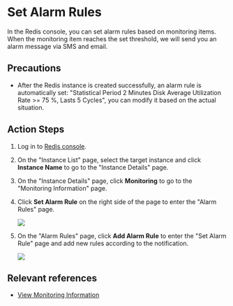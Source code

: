 ﻿# Set Alarm Rules

In the Redis console, you can set alarm rules based on monitoring items. When the monitoring item reaches the set threshold, we will send you an alarm message via SMS and email.

## Precautions

- After the Redis instance is created successfully, an alarm rule is automatically set: "Statistical Period 2 Minutes Disk Average Utilization Rate >= 75 %, Lasts 5 Cycles", you can modify it based on the actual situation.


## Action Steps

1. Log in to [Redis console](https://Redis-console.jdcloud.com/Redis).
1. On the "Instance List" page, select the target instance and click **Instance Name** to go to the "Instance Details" page.
1. On the "Instance Details" page, click **Monitoring** to go to the "Monitoring Information" page.
1. Click **Set Alarm Rule** on the right side of the page to enter the "Alarm Rules" page.

   ![](https://github.com/jdcloudcom/cn/blob/master/image/Redis/.png)

1. On the "Alarm Rules" page, click **Add Alarm Rule** to enter the "Set Alarm Rule" page and add new rules according to the notification.
 
   ![](https://github.com/jdcloudcom/cn/blob/master/image/Redis/.png)

## Relevant references

- [View Monitoring Information](Monitoring.md)
